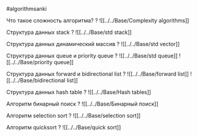 #algorithmsanki

Что такое сложность алгоритма? 
?
![[../../Base/Complexity algorithms]]
<!--SR:!2022-08-18,24,270-->

Структура данных stack
?
![[../../Base/std stack]]
<!--SR:!2022-08-19,25,270-->

Структура данных динамический массив
?
![[../../Base/std vector]]
<!--SR:!2022-07-14,4,270-->

Структура данных queue и priority queue
?
![[../../Base/std queue]]
![[../../Base/priority queue]]
<!--SR:!2022-07-14,4,270-->

Структура данных forward и bidirectional list
?
![[../../Base/forward list]] 
![[../../Base/bidirectional list]]
<!--SR:!2022-08-22,28,270-->

Структура данных hash table
?
![[../../Base/Hash tables]]
<!--SR:!2022-07-14,4,270-->

Алгоритм бинарный поиск
?
![[../../Base/Бинарный поиск]]
<!--SR:!2022-09-20,57,290-->

Алгоритм selection sort
?
![[../../Base/selection sort]]
<!--SR:!2022-07-14,4,270-->

Алгоритм quicksort
?
![[../../Base/quick sort]]
<!--SR:!2022-07-14,4,270-->

